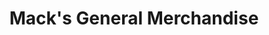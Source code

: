 ---
title: "Mack's General Merchandise"
url: /dunn/macks-general-merchandise/
shop: Lebensmittel
---